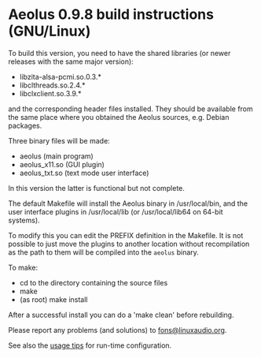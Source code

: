 # Aeolus 0.9.8 build instructions (GNU/Linux)

To build this version, you need to have the shared
libraries (or newer releases with the same major version):

*  libzita-alsa-pcmi.so.0.3.*
*  libclthreads.so.2.4.*
*  libclxclient.so.3.9.*

and the corresponding header files installed.
They should be available from the same place where
you obtained the Aeolus sources, e.g. Debian packages.

Three binary files will be made:

*  aeolus            (main program) 
*  aeolus_x11.so     (GUI plugin)
*  aeolus_txt.so     (text mode user interface)

In this version the latter is functional but not complete.

The default Makefile will install the Aeolus binary
in /usr/local/bin, and the user interface plugins in
/usr/local/lib (or /usr/local/lib64 on 64-bit systems).

To modify this you can edit the PREFIX definition in
the Makefile. It is not possible to just move the plugins
to another location without recompilation as the path
to them will be compiled into the `aeolus` binary.

To make:

*  cd to the directory containing the source files
*  make
*  (as root) make install

After a successful install you can do a 'make clean' before rebuilding.

Please report any problems (and solutions) to <fons@linuxaudio.org>.

See also the [usage tips](USAGE.md) for run-time configuration.
